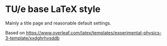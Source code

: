# TU/e base LaTeX style

Mainly a title page and reasonable default settings.

Based on https://www.overleaf.com/latex/templates/experimental-physics-3-template/xxdghrhvsddb
